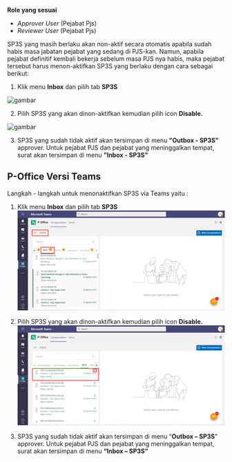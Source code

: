 **Role yang sesuai**

- *Approver User* (Pejabat Pjs)
- *Reviewer User* (Pejabat Pjs)

SP3S yang masih berlaku akan non-aktif secara otomatis apabila sudah habis masa jabatan pejabat yang sedang di PJS-kan.  Namun, apabila pejabat definitif kembali bekerja sebelum masa PJS nya habis, maka pejabat tersebut harus menon-aktifkan SP3S yang berlaku dengan cara sebagai berikut:

1. Klik menu **Inbox** dan pilih tab **SP3S**

![gambar](SC_SP3S/SP48.png)

2. Pilih SP3S yang akan dinon-aktifkan kemudian pilih icon **Disable.**

![gambar](SC_SP3S/SP49.png)

3. SP3S yang sudah tidak aktif akan tersimpan di menu **"Outbox - SP3S"** approver. Untuk pejabat PJS dan pejabat yang meninggalkan tempat, surat akan tersimpan di menu **"Inbox - SP3S"**



## **P-Office Versi Teams**


Langkah - langkah untuk menonaktifkan SP3S via Teams yaitu :

 1.    Klik menu **Inbox** dan pilih tab **SP3S**
 ![gambar](SP3S/SP3S_Teams/SP3S49.png)

 2.    Pilih SP3S yang akan dinon-aktifkan kemudian pilih icon **Disable.**
 ![gambar](SP3S/SP3S_Teams/SP3S50.png)

 3. SP3S yang sudah tidak aktif akan tersimpan di menu “**Outbox – SP3S**” approver. Untuk pejabat PJS dan pejabat yang meninggalkan tempat, surat akan tersimpan di menu **“Inbox – SP3S”**